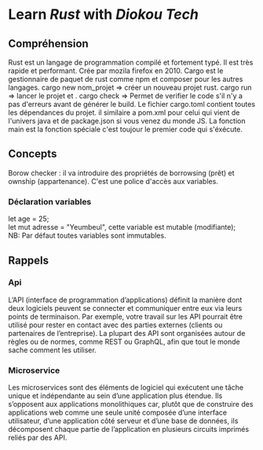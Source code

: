 # Learn _Rust_ with *Diokou Tech* 
## Compréhension 
Rust est un langage de programmation compilé et fortement typé. Il est très rapide et performant. Crée par mozila firefox en 2010.
Cargo est le gestionnaire de paquet de rust comme npm et composer pour les autres langages.
cargo new nom_projet => créer un nouveau projet rust.
cargo run => lancer le projet et .
cargo check => Permet de verifier le code s'il n'y a pas d'erreurs avant de générer le build.
Le fichier cargo.toml contient toutes les dépendances du projet. il similaire a pom.xml pour celui qui vient de l'univers java et de package.json si vous venez du monde JS.
La fonction main est la fonction spéciale c'est toujour le premier code qui s'éxécute.
## Concepts
Borow checker : il va introduire des propriétés de borrowsing (prêt) et ownship (appartenance). C'est une police d'accès aux variables. 

### Déclaration variables
let age = 25;  
let mut adresse = "Yeumbeul", cette variable est mutable (modifiante);  
NB: Par défaut toutes variables sont immutables.  
## Rappels
### Api 

L’API (interface de programmation d’applications) définit la manière dont deux logiciels peuvent se connecter et communiquer entre eux via leurs points de terminaison. Par exemple, votre travail sur les API pourrait être utilisé pour rester en contact avec des parties externes (clients ou partenaires de l’entreprise). La plupart des API sont organisées autour de règles ou de normes, comme REST ou GraphQL, afin que tout le monde sache comment les utiliser.

### Microservice 

Les microservices sont des éléments de logiciel qui exécutent une tâche unique et indépendante au sein d’une application plus étendue. Ils s’opposent aux applications monolithiques car, plutôt que de construire des applications web comme une seule unité composée d’une interface utilisateur, d’une application côté serveur et d’une base de données, ils décomposent chaque partie de l’application en plusieurs circuits imprimés reliés par des API.